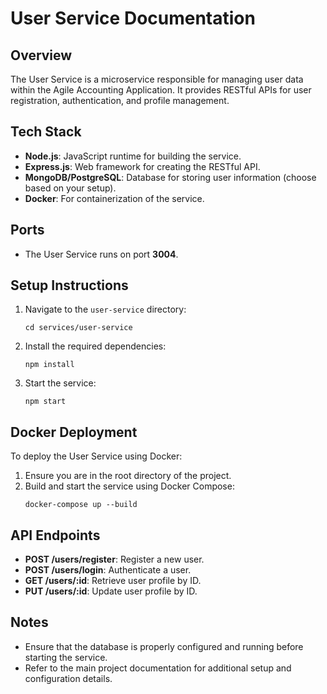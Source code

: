# User Service Documentation

## Overview
The User Service is a microservice responsible for managing user data within the Agile Accounting Application. It provides RESTful APIs for user registration, authentication, and profile management.

## Tech Stack
- **Node.js**: JavaScript runtime for building the service.
- **Express.js**: Web framework for creating the RESTful API.
- **MongoDB/PostgreSQL**: Database for storing user information (choose based on your setup).
- **Docker**: For containerization of the service.

## Ports
- The User Service runs on port **3004**.

## Setup Instructions
1. Navigate to the `user-service` directory:
   ```
   cd services/user-service
   ```
2. Install the required dependencies:
   ```
   npm install
   ```
3. Start the service:
   ```
   npm start
   ```

## Docker Deployment
To deploy the User Service using Docker:
1. Ensure you are in the root directory of the project.
2. Build and start the service using Docker Compose:
   ```
   docker-compose up --build
   ```

## API Endpoints
- **POST /users/register**: Register a new user.
- **POST /users/login**: Authenticate a user.
- **GET /users/:id**: Retrieve user profile by ID.
- **PUT /users/:id**: Update user profile by ID.

## Notes
- Ensure that the database is properly configured and running before starting the service.
- Refer to the main project documentation for additional setup and configuration details.